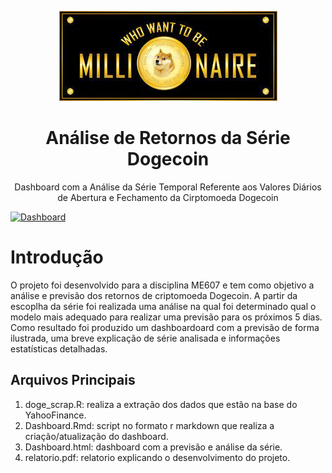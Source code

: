 <p align="center">
<img src="https://github.com/AndreiPiscitelli/PrevisaoDogeCoin/blob/9fd399e3ea5e2a2f3a214109ce5cb74f8973137e/dogeimage.jpg"/>
          </p>

<h1 align="center">Análise de Retornos da Série Dogecoin</h1>

<p align="center">Dashboard com a Análise da Série Temporal Referente aos Valores Diários de Abertura e Fechamento da Cirptomoeda Dogecoin </p>


[![Dashboard](https://github.com/AndreiPiscitelli/PrevisaoDogeCoin/blob/79c4885e3f5a4687a2563692d0edf7812d1932bc/linkbanner.png)](https://minhaskamal.github.io/DownGit/#/home?url=https://github.com/AndreiPiscitelli/PrevisaoDogeCoin/blob/d87160b8f1b2f0ef047d9a4142b0a0fbc0afd9e9/Dashboard.html)


# Introdução

O projeto foi desenvolvido para a disciplina ME607 e tem como objetivo a análise e previsão dos retornos de criptomoeda Dogecoin. A partir da escoplha da série foi realizada uma análise na qual foi determinado qual o modelo mais adequado para realizar uma previsão para os próximos 5 dias. Como resultado foi produzido um dashboardoard com a previsão de forma ilustrada, uma breve explicação de série analisada e informações estatísticas detalhadas.

## Arquivos Principais

1. doge_scrap.R: realiza a extração dos dados que estão na base do YahooFinance.
2. Dashboard.Rmd: script no formato r markdown que realiza a criação/atualização do dashboard. 
3. Dashboard.html: dashboard com a previsão e análise da série.
4. relatorio.pdf: relatorio explicando o desenvolvimento do projeto.



